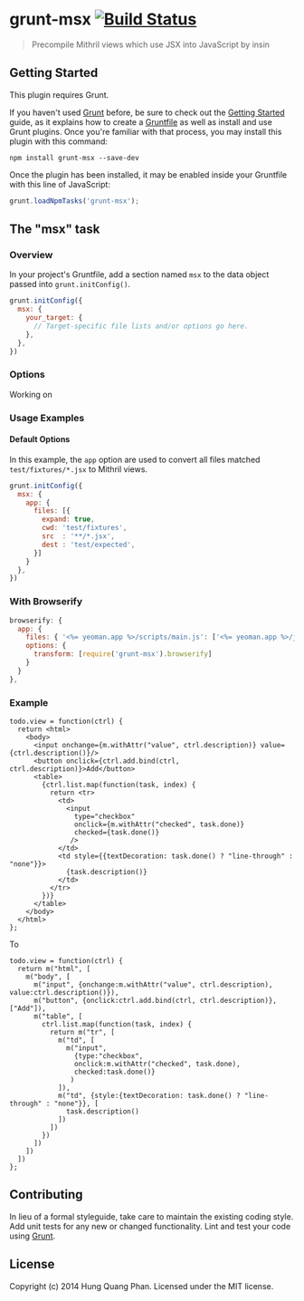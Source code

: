 # grunt-msx [![Build Status](https://secure.travis-ci.org/hung-phan/grunt-msx.png?branch=master)](https://travis-ci.org/hung-phan/grunt-msx)

> Precompile Mithril views which use JSX into JavaScript by insin

## Getting Started
This plugin requires Grunt.

If you haven't used [Grunt](http://gruntjs.com/) before, be sure to check out the [Getting Started](http://gruntjs.com/getting-started) guide, as it explains how to create a [Gruntfile](http://gruntjs.com/sample-gruntfile) as well as install and use Grunt plugins. Once you're familiar with that process, you may install this plugin with this command:

```shell
npm install grunt-msx --save-dev
```

Once the plugin has been installed, it may be enabled inside your Gruntfile with this line of JavaScript:

```js
grunt.loadNpmTasks('grunt-msx');
```

## The "msx" task

### Overview
In your project's Gruntfile, add a section named `msx` to the data object passed into `grunt.initConfig()`.

```js
grunt.initConfig({
  msx: {
    your_target: {
      // Target-specific file lists and/or options go here.
    },
  },
})
```

### Options
Working on

### Usage Examples

#### Default Options
In this example, the `app` option are used to convert all files matched `test/fixtures/*.jsx` to Mithril views.

```js
grunt.initConfig({
  msx: {
    app: {
      files: [{
        expand: true,
        cwd: 'test/fixtures',
        src  : '**/*.jsx',
        dest : 'test/expected',
      }]
    }
  },
})
```

### With Browserify

```js
browserify: {
  app: {
    files: { '<%= yeoman.app %>/scripts/main.js': ['<%= yeoman.app %>/jsx/main.jsx'] },
    options: {
      transform: [require('grunt-msx').browserify]
    }
  }
},

```

### Example
```
todo.view = function(ctrl) {
  return <html>
    <body>
      <input onchange={m.withAttr("value", ctrl.description)} value={ctrl.description()}/>
      <button onclick={ctrl.add.bind(ctrl, ctrl.description)}>Add</button>
      <table>
        {ctrl.list.map(function(task, index) {
          return <tr>
            <td>
              <input
                type="checkbox"
                onclick={m.withAttr("checked", task.done)}
                checked={task.done()}
               />
            </td>
            <td style={{textDecoration: task.done() ? "line-through" : "none"}}>
              {task.description()}
            </td>
          </tr>
        })}
      </table>
    </body>
  </html>
};
```

To

```
todo.view = function(ctrl) {
  return m("html", [
    m("body", [
      m("input", {onchange:m.withAttr("value", ctrl.description), value:ctrl.description()}),
      m("button", {onclick:ctrl.add.bind(ctrl, ctrl.description)}, ["Add"]),
      m("table", [
        ctrl.list.map(function(task, index) {
          return m("tr", [
            m("td", [
              m("input",
                {type:"checkbox",
                onclick:m.withAttr("checked", task.done),
                checked:task.done()}
               )
            ]),
            m("td", {style:{textDecoration: task.done() ? "line-through" : "none"}}, [
              task.description()
            ])
          ])
        })
      ])
    ])
  ])
};
```

## Contributing
In lieu of a formal styleguide, take care to maintain the existing coding style. Add unit tests for any new or changed functionality. Lint and test your code using [Grunt](http://gruntjs.com/).

## License
Copyright (c) 2014 Hung Quang Phan. Licensed under the MIT license.
